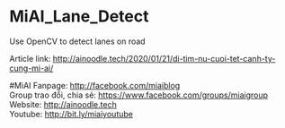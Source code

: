 # MiAI_Lane_Detect
Use OpenCV to detect lanes on road

Article link: http://ainoodle.tech/2020/01/21/di-tim-nu-cuoi-tet-canh-ty-cung-mi-ai/

#MìAI 
Fanpage: http://facebook.com/miaiblog<br>
Group trao đổi, chia sẻ: https://www.facebook.com/groups/miaigroup<br>
Website: http://ainoodle.tech<br>
Youtube: http://bit.ly/miaiyoutube<br>

